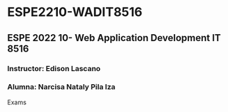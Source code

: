 # ESPE2210-WADIT8516
## ESPE 2022 10- Web Application Development  IT 8516
### Instructor: Edison Lascano
### Alumna: Narcisa Nataly Pila Iza
Exams
